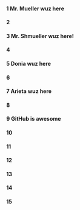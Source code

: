 #### 1 Mr. Mueller wuz here
#### 2
#### 3 Mr. Shmueller wuz here!
#### 4
#### 5 Donia wuz here
#### 6
#### 7 Arieta wuz here
#### 8
#### 9 GitHub is awesome
#### 10
#### 11
#### 12
#### 13
#### 14
#### 15